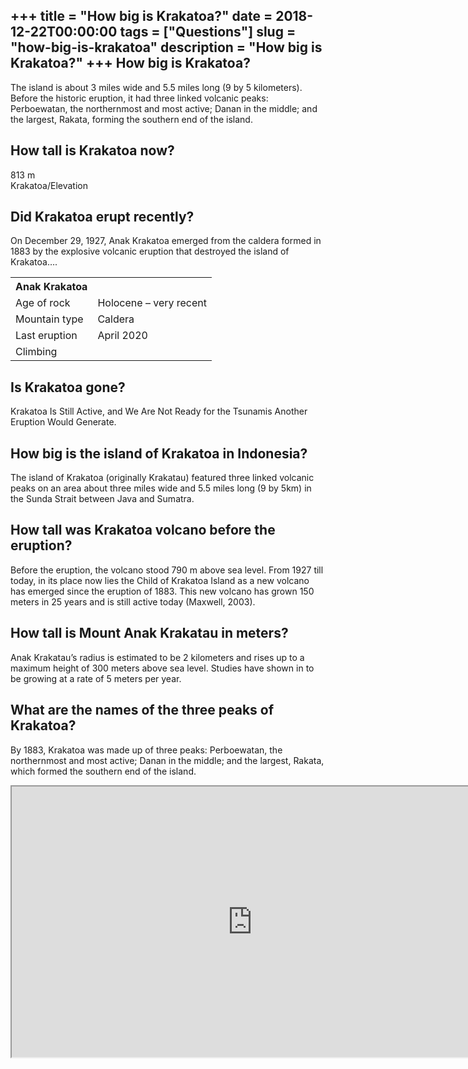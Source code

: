 +++
title = "How big is Krakatoa?"
date = 2018-12-22T00:00:00
tags = ["Questions"]
slug = "how-big-is-krakatoa"
description = "How big is Krakatoa?"
+++
How big is Krakatoa?
--------------------

The island is about 3 miles wide and 5.5 miles long (9 by 5 kilometers). Before the historic eruption, it had three linked volcanic peaks: Perboewatan, the northernmost and most active; Danan in the middle; and the largest, Rakata, forming the southern end of the island.

How tall is Krakatoa now?
-------------------------

813 m  
Krakatoa/Elevation

Did Krakatoa erupt recently?
----------------------------

On December 29, 1927, Anak Krakatoa emerged from the caldera formed in 1883 by the explosive volcanic eruption that destroyed the island of Krakatoa….

<table><tr><th>Anak Krakatoa</th></tr><tr><td>Age of rock</td><td>Holocene – very recent</td></tr><tr><td>Mountain type</td><td>Caldera</td></tr><tr><td>Last eruption</td><td>April 2020</td></tr><tr><td>Climbing</td></tr></table>

Is Krakatoa gone?
-----------------

Krakatoa Is Still Active, and We Are Not Ready for the Tsunamis Another Eruption Would Generate.

How big is the island of Krakatoa in Indonesia?
-----------------------------------------------

The island of Krakatoa (originally Krakatau) featured three linked volcanic peaks on an area about three miles wide and 5.5 miles long (9 by 5km) in the Sunda Strait between Java and Sumatra.

How tall was Krakatoa volcano before the eruption?
--------------------------------------------------

Before the eruption, the volcano stood 790 m above sea level. From 1927 till today, in its place now lies the Child of Krakatoa Island as a new volcano has emerged since the eruption of 1883. This new volcano has grown 150 meters in 25 years and is still active today (Maxwell, 2003).

How tall is Mount Anak Krakatau in meters?
------------------------------------------

Anak Krakatau’s radius is estimated to be 2 kilometers and rises up to a maximum height of 300 meters above sea level. Studies have shown in to be growing at a rate of 5 meters per year.

What are the names of the three peaks of Krakatoa?
--------------------------------------------------

By 1883, Krakatoa was made up of three peaks: Perboewatan, the northernmost and most active; Danan in the middle; and the largest, Rakata, which formed the southern end of the island.

<iframe allow="accelerometer; autoplay; clipboard-write; encrypted-media; gyroscope; picture-in-picture" allowfullscreen="" class="__youtube_prefs__  epyt-is-override  no-lazyload" data-no-lazy="1" data-origheight="433" data-origwidth="770" data-skipgform_ajax_framebjll="" height="433" id="_ytid_56750" loading="lazy" src="https://www.youtube.com/embed/2Pp-W1Va5gE?enablejsapi=1&autoplay=0&cc_load_policy=0&cc_lang_pref=&iv_load_policy=1&loop=0&modestbranding=0&rel=1&fs=1&playsinline=0&autohide=2&theme=dark&color=red&controls=1&" title="YouTube player" width="770"></iframe>